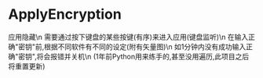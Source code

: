 # ApplyEncryption
应用隐藏\n
需要通过按下键盘的某些按键(有序)来进入应用(键盘监听)\n
在输入正确"密钥"前,根据不同软件有不同的设定(附有矢量图)\n
如1分钟内没有成功输入正确"密钥",将会报错并关机\n
(1年前Python用来练手的,甚至没用遍历,此项目之后将重置更新)
